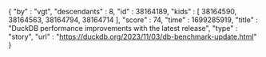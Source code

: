 {
  "by" : "vgt",
  "descendants" : 8,
  "id" : 38164189,
  "kids" : [ 38164590, 38164563, 38164794, 38164714 ],
  "score" : 74,
  "time" : 1699285919,
  "title" : "DuckDB performance improvements with the latest release",
  "type" : "story",
  "url" : "https://duckdb.org/2023/11/03/db-benchmark-update.html"
}
